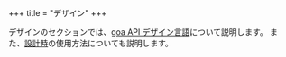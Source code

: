 +++
title = "デザイン"
+++

デザインのセクションでは、<a href="v1/overview">goa API デザイン言語</a>について説明します。
また、<a href="v1/swagger">設計時</a>の使用方法についても説明します。
